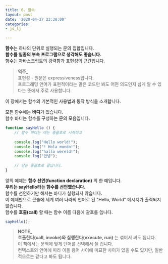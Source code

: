 ```yaml
---
title: 6. 함수
layout: post
date: '2020-04-27 23:30:00'
categories:
- js_lj

---
```


**함수**는 하나의 단위로 실행되는 문의 집합입니다.  
**함수를 일종의 부속 프로그램으로 생각해도 좋습니다.**  
함수는 자바스크립트의 강력함과 표현성의 근간입니다.

> **역주_**  
> 표현성 - 원문은 expressiveness입니다.  
> 프로그래밍 언어가 표현적이라는 말은 코드만 봐도 어떤 의도인지 쉽게 알 수 있다는 뜻에서 주로 사용합니다.

이 장에서는 함수의 기본적인 사용법과 동작 방식을 소개합니다.  

모든 함수에는 **바디**가 있습니다.  
함수 바디는 함수를 구성하는 문의 모음입니다.

```javascript
function sayHello () {
	// 함수 바디는 여는 중괄호로 시작하고
	
	console.log("Hello world!");
	console.log("! Hola mundo!");
	console.log("hallo wereld!");
	console.log("안녕");
	
	// 닫는 중괄호로 끝납니다.
}
```

앞의 예제는 **함수 선언(function declaration)** 의 한 예입니다.  
**우리는 sayHello라는 함수를 선언했습니다.**  
함수를 선언하기만 해서는 바디가 실행되지 않습니다.  
이 예제만으로 콘솔에 세계 여러 나라의 언어로 된 "Hello, World" 메시지가 출력되지 않습니다.  
함수를 **호출(call)** 할 때는 함수 이름 다음에 괄호를 씁니다.

```javascript
sayHello(); 
```

> **NOTE_**  
> **호출한다(call, invoke)와 실행한다(execute, run)** 는 섞어서 써도 됩니다.  
> 이 책에서는 문맥에 맞게 단어를 선택해서 쓸 겁니다.  
> 컨텍스트와 언어에 따라 이들 용어 사이에 미묘한 차이가 있을 수도 있지만, 일반적으로는 같다고 봐도 됩니다.